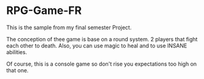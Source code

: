 # RPG-Game-FR
This is the sample from my final semester Project.

The conception of thee game is base on a round system. 2 players that fight each other to death. Also, you can use magic to heal and to use INSANE
abilities.

Of course, this is a console game so don't rise you expectations too high on that one.
